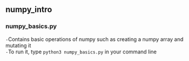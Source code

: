 ## numpy_intro

### numpy_basics.py
`-`Contains basic operations of numpy such as creating a numpy array and mutating it\
`-`To run it, type ```python3 numpy_basics.py``` in your command line
